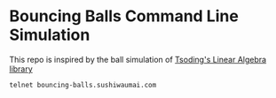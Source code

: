 # Bouncing Balls Command Line Simulation

This repo is inspired by the ball simulation of [Tsoding's Linear Algebra library](https://github.com/tsoding/la.git)

```
telnet bouncing-balls.sushiwaumai.com
```
